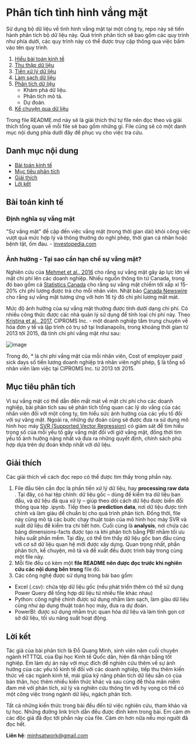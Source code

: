# Phân tích tình hình vắng mặt

Sử dụng bộ dữ liệu về tình hình vắng mặt tại một công ty, repo này sẽ tiến hành phân tích bộ dữ liệu này. Quá trình phân tích sẽ bao gồm các quy trình như phía dưới, các quy trình này có thể được truy cập thông qua việc bấm vào tên quy trình.
1. [Hiểu bài toán kinh tế](#Bài-toán-kinh-tế) 
2. [Thu thập dữ liệu](https://github.com/hinmfm/absenteeism-prediction/blob/main/processing-raw-data/processed/absenteeism-data-processing.ipynb)
3. [Tiền xử lý dữ liệu](https://github.com/hinmfm/absenteeism-prediction/blob/main/processing-raw-data/processed/absenteeism-data-processing.ipynb)
4. [Làm sạch dữ liệu](https://github.com/hinmfm/absenteeism-prediction/tree/main/analysis)
5. [Phân tích dữ liệu](https://github.com/hinmfm/absenteeism-prediction/tree/main/analysis/pbi-visualization)
   - Khám phá dữ liệu.
   - Phân tích mô tả.
   - Dự đoán.
6. [Kể chuyện qua dữ liệu](https://github.com/hinmfm/absenteeism-prediction/tree/main/analysis/pbi-visualization)

Trong file README.md này sẽ là giải thích thứ tự file nên đọc theo và giải thích tổng quan về mỗi file sẽ bao gồm những gì. File cũng sẽ có một danh mục nội dung phía dưới đây để phục vụ cho việc tra cứu.
## Danh mục nội dung
- [Bài toán kinh tế](#Bài-toán-kinh-tế)
- [Mục tiêu phân tích](#Mục-tiêu-phân-tích)
- [Giải thích](#Giải-thích)
- [Lời kết](#Lời-kết)

## Bài toán kinh tế
### Định nghĩa sự vắng mặt
"Sự vắng mặt" đề cập đến việc vắng mặt (trong thời gian dài) khỏi công việc vượt quá mức hợp lý và thông thường do nghỉ phép, thời gian cá nhân hoặc bệnh tật, ốm đau. - [investopedia.com](https://www.investopedia.com/terms/a/absenteeism.asp)
### Ảnh hưởng - Tại sao cần hạn chế sự vắng mặt?
Nghiên cứu của [Mehmet et al., 2016](https://www.researchgate.net/profile/Mehmet-Kocakulah/publication/301796227_Absenteeism_Problems_And_Costs_Causes_Effects_And_Cures/links/592c90a1aca27295a81599aa/Absenteeism-Problems-And-Costs-Causes-Effects-And-Cures.pdf?origin=journalDetail&_tp=eyJwYWdlIjoiam91cm5hbERldGFpbCJ9) cho rằng sự vắng mặt gây áp lực lớn về mặt chi phí lên các doanh nghiệp. Nhiều nguồn thông tin từ Canada, trong đó bao gồm cả [Statistics Canada](https://www.statcan.gc.ca/en/start) cho rằng sự vắng mặt chiếm tới xấp xỉ 15-20% chi phí lương được trả cho mỗi nhân viên. Nhật báo [Canada Newswire](https://www.newswire.ca/) cho rằng sự vắng mặt tương ứng với hơn 16 tỷ đô chi phí lương mất mát.

Mức độ ảnh hưởng của sự vắng mặt thường được tính dưới dạng chi phí. Có nhiều công thức được các nhà quản lý sử dụng để tính loại chi phí này. Theo [Kristina et al., 2017](https://journals.sagepub.com/doi/pdf/10.1177/0890117117725842#page=11), CIPROMS Inc. - một doanh nghiệp tầm trung chuyên về hóa đơn y tế và lập trình có trụ sở tại Indianapolis, trong khoảng thời gian từ 2013 tới 2015, đã tính chi phí vắng mặt như sau:

![image](https://github.com/user-attachments/assets/5c7e4572-29d1-4bd1-82d6-2334177876bd)

Trong đó, * là chi phí vắng mặt của mỗi nhân viên, Cost of employer paid sick days số tiền lương doanh nghiệp trả nhân viên nghỉ phép, § là tổng số nhân viên làm việc tại CIPROMS Inc. từ 2013 tới 2015.

## Mục tiêu phân tích
Vì sự vắng mặt có thể dẫn đến mất mát về mặt chi phí cho các doanh nghiệp, bài phân tích sau sẽ phân tích tổng quan các lý do vắng của các nhân viên đối với một công ty, tìm hiểu sức ảnh hưởng của các yếu tố đối với sự văng mặt. Ngoài ra, những dự đoán cũng sẽ được đưa ra sử dụng mô hình học máy [SVR (Supported Vector Regression)](https://scikit-learn.org/stable/modules/generated/sklearn.svm.SVR.html) có giám sát để tìm hiểu trọng số của mỗi yếu tố gây vắng mặt đối với giờ vắng mặt, đồng thời tìm yếu tố ảnh hưởng nặng nhất và đưa ra những quyết định, chính sách phù hợp dựa trên dự đoán khớp nhất với dữ liệu.

## Giải thích
Các giải thích về cách đọc repo có thể được tìm thấy trong phần này.
1. File đầu tiên cần đọc là phần tiền xử lý dữ liệu, hay <b>processing raw data </b>. Tại đây, có hai tệp chính: dữ liệu gốc – dùng để kiểm tra dữ liệu ban đầu, và dữ liệu đã qua xử lý – giúp theo dõi cách dữ liệu được biến đổi thông qua tệp .ipynb. Tiếp theo là <b>prediction data</b>, nơi dữ liệu được tinh chỉnh và làm giàu để chuẩn bị cho quá trình phân tích. Đồng thời, file này cũng mô tả các bước chạy thuật toán của mô hình học máy SVR và xuất dữ liệu để kiểm tra chi tiết hơn. Cuối cùng là <b>analysis</b>, nơi chứa các bảng dimensions-facts được tạo ra khi phân tích bằng PBI nhằm tối ưu hiệu suất phần mềm. Tại đây, có thể tìm thấy dữ liệu gốc ban đầu cùng với cơ sở dữ liệu quan hệ mới được xây dựng. Quan trọng nhất, phần phân tích, kể chuyện, mô tả và đề xuất đều được trình bày trong cùng một file này.
2. Mỗi file đều có kèm một <b>file README nên được đọc trước khi nghiên cứu các nội dung bên trong</b> file đó.
3. Các công nghệ được sử dụng trong bài bao gồm:
- Excel (.csv): chứa tệp dữ liệu gốc (nếu phát triển thêm có thể sử dụng Power Query để tổng hợp dữ liệu từ nhiều file khác nhau)
- Python: công nghệ chính được sử dụng nhằm làm sạch, làm giàu dữ liệu cũng như áp dụng thuật toán học máy, đưa ra dự đoán.
- PowerBI: được sử dụng nhằm trực quan hóa dữ liệu và làm tinh gọn cơ sở dữ liệu, tối ưu năng suất hoạt động.

## Lời kết
Tác giả của bài phân tích là Đỗ Quang Minh, sinh viên năm cuối chuyên ngành HTTTQL của Đại học Kinh tế Quốc dân, hiện đã nhận bằng tốt nghiệp. Em làm dự án này với mục đích để nghiên cứu thêm về sự ảnh hưởng của các yếu tố kinh tế đối với các doanh nghiệp, tiếp thu thêm kiến thức về các ngành kinh tế, mài giũa kỹ năng phân tích dữ liệu sẵn có của bản thân, học thêm nhiều kiến thức khác và sau cùng để thỏa mãn niềm đam mê với phân tích, xử lý và nghiên cứu thông tin với hy vọng có thể có một công việc trong ngành dữ liệu, ngách phân tích. 

Tất cả những kiến thức trong bài đều đến từ việc nghiên cứu, tham khảo và tự học. Những đường link trích dẫn đều được đính kèm trong bài.
Em cảm ơn các độc giả đã đọc tới phần này của file. 
Cảm ơn hơn nữa nếu mọi người đã đọc hết.

<b>Liên hệ</b>: minhsatwork@gmail.com
